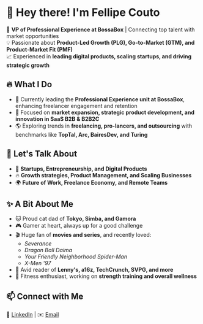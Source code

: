 # 👋 Hey there! I'm Fellipe Couto  

🚀 **VP of Professional Experience at BossaBox** | Connecting top talent with market opportunities  
💡 Passionate about **Product-Led Growth (PLG), Go-to-Market (GTM), and Product-Market Fit (PMF)**  
📈 Experienced in **leading digital products, scaling startups, and driving strategic growth**  

## 🔥 What I Do  
- 🏢 Currently leading the **Professional Experience unit at BossaBox**, enhancing freelancer engagement and retention  
- 🎯 Focused on **market expansion, strategic product development, and innovation in SaaS B2B & B2B2C**  
- 🌎 Exploring trends in **freelancing, pro-lancers, and outsourcing** with benchmarks like **TopTal, Arc, BairesDev, and Turing**  

## 💬 Let's Talk About  
- 🚀 **Startups, Entrepreneurship, and Digital Products**  
- 🔥 **Growth strategies, Product Management, and Scaling Businesses**  
- 🌍 **Future of Work, Freelance Economy, and Remote Teams**  

## ✨ A Bit About Me  
- 🐱 Proud cat dad of **Tokyo, Simba, and Gamora**  
- 🎮 Gamer at heart, always up for a good challenge  
- 🎬 Huge fan of **movies and series**, and recently loved:  
  - *Severance*  
  - *Dragon Ball Daima*  
  - *Your Friendly Neighborhood Spider-Man*  
  - *X-Men '97*  
- 📖 Avid reader of **Lenny's, a16z, TechCrunch, SVPG, and more**  
- 💪 Fitness enthusiast, working on **strength training and overall wellness**  

## 📫 Connect with Me  
🔗 [LinkedIn](https://www.linkedin.com/in/fellipecouto/) | ✉️ [Email](mailto:your.email@example.com)  

